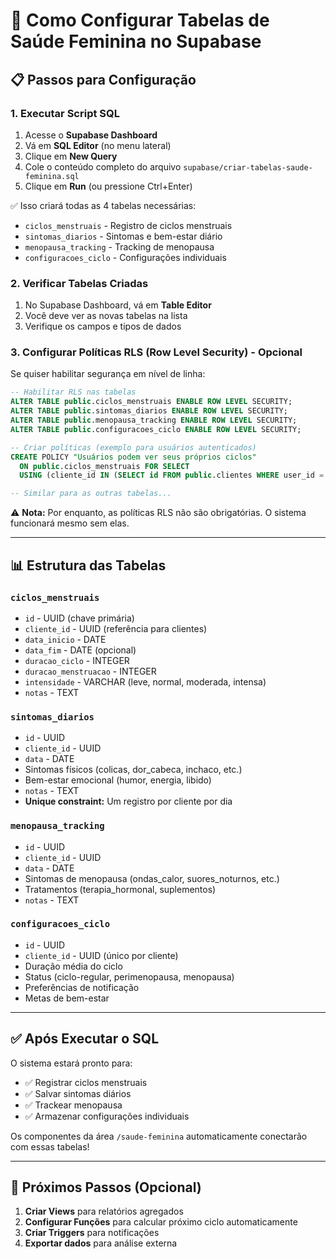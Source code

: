 # 🌸 Como Configurar Tabelas de Saúde Feminina no Supabase

## 📋 Passos para Configuração

### 1. Executar Script SQL

1. Acesse o **Supabase Dashboard**
2. Vá em **SQL Editor** (no menu lateral)
3. Clique em **New Query**
4. Cole o conteúdo completo do arquivo `supabase/criar-tabelas-saude-feminina.sql`
5. Clique em **Run** (ou pressione Ctrl+Enter)

✅ Isso criará todas as 4 tabelas necessárias:
- `ciclos_menstruais` - Registro de ciclos menstruais
- `sintomas_diarios` - Sintomas e bem-estar diário
- `menopausa_tracking` - Tracking de menopausa
- `configuracoes_ciclo` - Configurações individuais

### 2. Verificar Tabelas Criadas

1. No Supabase Dashboard, vá em **Table Editor**
2. Você deve ver as novas tabelas na lista
3. Verifique os campos e tipos de dados

### 3. Configurar Políticas RLS (Row Level Security) - Opcional

Se quiser habilitar segurança em nível de linha:

```sql
-- Habilitar RLS nas tabelas
ALTER TABLE public.ciclos_menstruais ENABLE ROW LEVEL SECURITY;
ALTER TABLE public.sintomas_diarios ENABLE ROW LEVEL SECURITY;
ALTER TABLE public.menopausa_tracking ENABLE ROW LEVEL SECURITY;
ALTER TABLE public.configuracoes_ciclo ENABLE ROW LEVEL SECURITY;

-- Criar políticas (exemplo para usuários autenticados)
CREATE POLICY "Usuários podem ver seus próprios ciclos"
  ON public.ciclos_menstruais FOR SELECT
  USING (cliente_id IN (SELECT id FROM public.clientes WHERE user_id = auth.uid()));

-- Similar para as outras tabelas...
```

⚠️ **Nota:** Por enquanto, as políticas RLS não são obrigatórias. O sistema funcionará mesmo sem elas.

---

## 📊 Estrutura das Tabelas

### `ciclos_menstruais`
- `id` - UUID (chave primária)
- `cliente_id` - UUID (referência para clientes)
- `data_inicio` - DATE
- `data_fim` - DATE (opcional)
- `duracao_ciclo` - INTEGER
- `duracao_menstruacao` - INTEGER
- `intensidade` - VARCHAR (leve, normal, moderada, intensa)
- `notas` - TEXT

### `sintomas_diarios`
- `id` - UUID
- `cliente_id` - UUID
- `data` - DATE
- Sintomas físicos (colicas, dor_cabeca, inchaco, etc.)
- Bem-estar emocional (humor, energia, libido)
- `notas` - TEXT
- **Unique constraint:** Um registro por cliente por dia

### `menopausa_tracking`
- `id` - UUID
- `cliente_id` - UUID
- `data` - DATE
- Sintomas de menopausa (ondas_calor, suores_noturnos, etc.)
- Tratamentos (terapia_hormonal, suplementos)
- `notas` - TEXT

### `configuracoes_ciclo`
- `id` - UUID
- `cliente_id` - UUID (único por cliente)
- Duração média do ciclo
- Status (ciclo-regular, perimenopausa, menopausa)
- Preferências de notificação
- Metas de bem-estar

---

## ✅ Após Executar o SQL

O sistema estará pronto para:
- ✅ Registrar ciclos menstruais
- ✅ Salvar sintomas diários
- ✅ Trackear menopausa
- ✅ Armazenar configurações individuais

Os componentes da área `/saude-feminina` automaticamente conectarão com essas tabelas!

---

## 🔧 Próximos Passos (Opcional)

1. **Criar Views** para relatórios agregados
2. **Configurar Funções** para calcular próximo ciclo automaticamente
3. **Criar Triggers** para notificações
4. **Exportar dados** para análise externa

